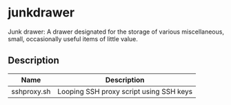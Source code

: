 # junkdrawer
Junk drawer: A drawer designated for the storage of various miscellaneous, small, occasionally useful items of little value.

## Description

| Name | Description | 
|---|---|
| sshproxy.sh | Looping SSH proxy script using SSH keys |